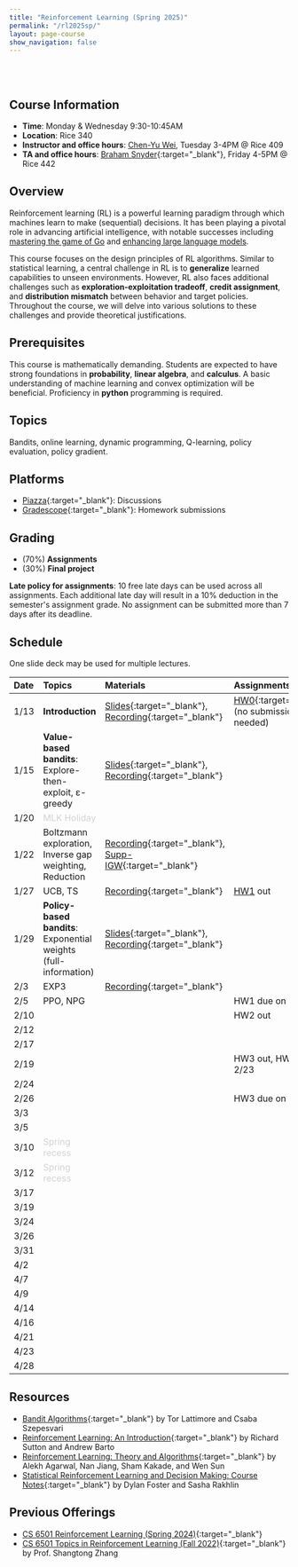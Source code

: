 ```yaml
---
title: "Reinforcement Learning (Spring 2025)"
permalink: "/rl2025sp/"
layout: page-course
show_navigation: false
---
```


<br/><br>

## Course Information
- **Time**: Monday & Wednesday 9:30-10:45AM  
- **Location**: Rice 340   
- **Instructor and office hours**: [Chen-Yu Wei](https://bahh723.github.io/), Tuesday 3-4PM @ Rice 409     
- **TA and office hours**: [Braham Snyder](https://www.braham.io/){:target="_blank"}, Friday 4-5PM @ Rice 442   


## Overview  
Reinforcement learning (RL) is a powerful learning paradigm through which machines learn to make (sequential) decisions. It has been playing a pivotal role in advancing artificial intelligence, with notable successes including <a href="https://www.nature.com/articles/nature16961" target="_blank">mastering the game of Go</a> and <a href="https://openai.com/index/instruction-following/" target="_blank">enhancing large language models</a>.  

This course focuses on the design principles of RL algorithms. Similar to statistical learning, a central challenge in RL is to **generalize** learned capabilities to unseen environments.  However, RL also faces additional challenges such as **exploration-exploitation tradeoff**, **credit assignment**, and **distribution mismatch** between behavior and target policies. Throughout the course, we will delve into various solutions to these challenges and provide theoretical justifications.  

## Prerequisites  
This course is mathematically demanding. Students are expected to have strong foundations in **probability**, **linear algebra**, and **calculus**. A basic understanding of machine learning and convex optimization will be beneficial. Proficiency in **python** programming is required. 

## Topics 
Bandits, online learning, dynamic programming, Q-learning, policy evaluation, policy gradient. 

## Platforms
- [Piazza](https://piazza.com/class/m5v3ed2f1f63ei/){:target="_blank"}: Discussions  
- [Gradescope](https://www.gradescope.com/courses/968387){:target="_blank"}: Homework submissions  


## Grading
- (70%) **Assignments**        
- (30%) **Final project**   

**Late policy for assignments**: 10 free late days can be used across all assignments. Each additional late day will result in a 10% deduction in the semester's assignment grade.  No assignment can be submitted more than 7 days after its deadline.  



## Schedule

One slide deck may be used for multiple lectures. 

| Date    | Topics    |  Materials   |  Assignments  |
|:----------------|:----------------|:----------------|:----------------|
| 1/13 | **Introduction** | [Slides](/rl2025sp_files/introduction.pdf){:target="_blank"}, [Recording](https://virginia.zoom.us/rec/share/LOizdQbexpbBT8RsRuRujEIjsJPN2C7Vkxrnt7rv_w-7nBf9sPFuWj-4sTWGr-qD.Usoe7v8ynvlY6Ddi){:target="_blank"} | [HW0](/rl2025sp_files/HW0.pdf){:target="_blank"} (no submission needed) |
| 1/15 | **Value-based bandits**: Explore-then-exploit, &epsilon;-greedy | [Slides](/rl2025sp_files/bandits1.pdf){:target="_blank"}, [Recording](https://virginia.zoom.us/rec/share/6r_YblVPYKHMTHvusfD9ybQJuCtAfX2tcCqkVqBJ5GEyN9DNZEcrnVgI_wU-QYWY.WL2zs2sFlOWpUf_e){:target="_blank"} |  |
| 1/20 | <span style="color:lightgray">MLK Holiday</span>  |  |  | 
| 1/22 | Boltzmann exploration, Inverse gap weighting, Reduction | [Recording](https://virginia.zoom.us/rec/share/mpNKMAsgr_RpvKJi5jE2fpHc2rjvx35LLGJNPQzMZboSOJlSmqz3hpd_TaL23k9T.0Ly0ut2A7fyfiJy6){:target="_blank"}, [Supp-IGW](/rl2025sp_files/igw.pdf){:target="_blank"} |  |
| 1/27 | UCB, TS | [Recording](https://virginia.zoom.us/rec/share/kItwByOYyq2i8dfIY4mzoTn5WD2vTfe1oTKHTdDhJLwTwrdzB1o43aJDKSntZ7rD.2z_XuQDLVSzO5h7G){:target="_blank"} | [HW1](/rl2025sp_files/HW1.pdf) out |
| 1/29 | **Policy-based bandits**: Exponential weights (full-information) | [Slides](/rl2025sp_files/bandits2.pdf){:target="_blank"}, [Recording](https://virginia.zoom.us/rec/share/5uLjWL23bqaYIFa1Q021cOVE93TsigiNH4HZjvIDrtTnOP4X-rQb3awH-bV5P1Mz.Z9D0IZ2eLmylsFgf){:target="_blank"} |  |
| 2/3 | EXP3 | [Recording](https://virginia.zoom.us/rec/share/6qOFhOvmILUKuwgY8aJ5yJwnHQgOuIGpck2-rjU0GhUm5uvwnmNlo0wj6SZOstok.AX0hnpi_MW1jq3iY){:target="_blank"} |  |
| 2/5 | PPO, NPG |  | HW1 due on 2/7 |
| 2/10 |  |  | HW2 out |
| 2/12 |  |  |  |
| 2/17 |  |  |  |
| 2/19 |  |  | HW3 out, HW2 due on 2/23 |
| 2/24 |  |  |  |
| 2/26 |  |  | HW3 due on 3/2 |
| 3/3 |  |  |  |
| 3/5 |  |  |  |
| 3/10 | <span style="color:lightgray">Spring recess</span>  |  |  |
| 3/12 | <span style="color:lightgray">Spring recess</span> |  |  |
| 3/17 |  |  |  |
| 3/19 |  |  |  |
| 3/24 |  |  |  |
| 3/26 |  |  |  |
| 3/31 |  |  |  |
| 4/2 |  |  |  |
| 4/7 |  |  |  |
| 4/9 |  |  |  |
| 4/14 |  |  |  |
| 4/16 |  |  |  |
| 4/21 |  |  |  |
| 4/23 |  |  |  |
| 4/28 |  |  |  |

## Resources
- [Bandit Algorithms](https://tor-lattimore.com/downloads/book/book.pdf){:target="_blank"} by Tor Lattimore and Csaba Szepesvari   
- [Reinforcement Learning: An Introduction](http://incompleteideas.net/book/the-book-2nd.html){:target="_blank"} by Richard Sutton and Andrew Barto  
- [Reinforcement Learning: Theory and Algorithms](https://rltheorybook.github.io/){:target="_blank"} by Alekh Agarwal, Nan Jiang, Sham Kakade, and Wen Sun  
- [Statistical Reinforcement Learning and Decision Making: Course Notes](https://www.mit.edu/~rakhlin/courses/course_stat_rl/course_stat_rl.pdf){:target="_blank"} by Dylan Foster and Sasha Rakhlin


## Previous Offerings    
- [CS 6501 Reinforcement Learning (Spring 2024)](https://bahh723.github.io/rl2024sp/){:target="_blank"}
- [CS 6501 Topics in Reinforcement Learning (Fall 2022)](https://shangtongzhang.github.io/teaching/cs6501_fall_22/index){:target="_blank"} by Prof. Shangtong Zhang  




